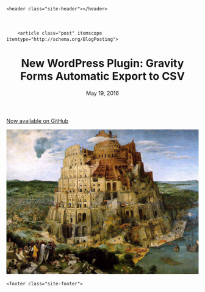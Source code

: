 <!DOCTYPE html>
<html>

  <head>
  <meta charset="utf-8">
  <meta http-equiv="X-UA-Compatible" content="IE=edge">
  <meta name="viewport" content="width=device-width, initial-scale=1">

  <title>New WordPress Plugin: Gravity Forms Automatic Export to CSV</title>
  <meta name="description" content="Now available on GitHub">
  
  <link rel="stylesheet" href="/css/main.css">
  <link rel="stylesheet" href="//code.jquery.com/ui/1.12.1/themes/base/jquery-ui.css">
  <link rel="canonical" href="http://localhost:4000/wordpress,/plugins/2016/05/19/new-plugin-automatic-csv-export.mdown">
  <link rel="alternate" type="application/rss+xml" title="AlexCavender.com" href="http://localhost:4000/feed.xml">
  <script src="https://use.fontawesome.com/c0a1965bca.js"></script>
  <script src="https://code.jquery.com/jquery-1.12.0.min.js"></script>
  <script src="https://code.jquery.com/ui/1.12.1/jquery-ui.min.js" integrity="sha256-VazP97ZCwtekAsvgPBSUwPFKdrwD3unUfSGVYrahUqU=" crossorigin="anonymous"></script>
  <script src="/js/main.js"></script>
</head>


  <body>

    <header class="site-header"></header>


    
        <article class="post" itemscope itemtype="http://schema.org/BlogPosting">

  <header class="post-header">
    <h1 class="post-title" itemprop="name headline">New WordPress Plugin: Gravity Forms Automatic Export to CSV</h1>
    <p class="post-meta"><time datetime="2016-05-19T05:03:07-04:00" itemprop="datePublished">May 19, 2016</time></p>
  </header>

  <div class="post-content" itemprop="articleBody">
    <a target="_blank" href="https://github.com/alexcavender/Gravity-Forms-Automatic-Export-to-CSV">Now available on GitHub</a>


![Wordpress Automatic CSV Export](/assets/babel.jpg)


  </div>

</article>

      

    <footer class="site-footer"> 
</footer>


  </body>

</html>
